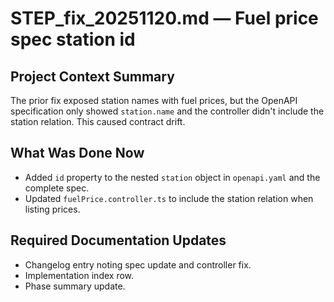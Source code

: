 # STEP_fix_20251120.md — Fuel price spec station id

## Project Context Summary
The prior fix exposed station names with fuel prices, but the OpenAPI specification only showed `station.name` and the controller didn't include the station relation. This caused contract drift.

## What Was Done Now
- Added `id` property to the nested `station` object in `openapi.yaml` and the complete spec.
- Updated `fuelPrice.controller.ts` to include the station relation when listing prices.

## Required Documentation Updates
- Changelog entry noting spec update and controller fix.
- Implementation index row.
- Phase summary update.
